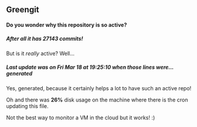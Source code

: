 ## Greengit

#### Do you wonder why this repository is so active?

##### After all it has 27143 commits!

But is it *really* active? Well...

##### Last update was on Fri Mar 18 at 19:25:10 when those lines were... generated

Yes, generated, because it certainly helps a lot to have such an active repo!

Oh and there was **26%** disk usage on the machine
where there is the cron updating this file.

Not the best way to monitor a VM in the cloud but it works! :)
